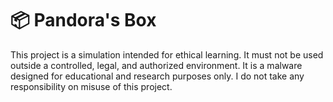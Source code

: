 # **📦 Pandora's Box**

This project is a simulation intended for ethical learning. It must not be used outside a controlled, legal, and authorized environment. It is a malware designed for educational and research purposes only.
I do not take any responsibility on misuse of this project.
